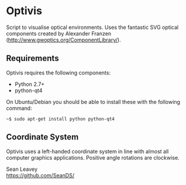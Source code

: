 # Optivis #
Script to visualise optical environments. Uses the fantastic SVG optical components created by Alexander Franzen (http://www.gwoptics.org/ComponentLibrary/).  

## Requirements ##
Optivis requires the following components:

* Python 2.7+
* python-qt4

On Ubuntu/Debian you should be able to install these with the following command:

`~$ sudo apt-get install python python-qt4`

## Coordinate System ##
Optivis uses a left-handed coordinate system in line with almost all computer graphics applications. Positive angle rotations are clockwise.

Sean Leavey  
https://github.com/SeanDS/
